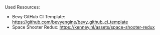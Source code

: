 
Used Resources:

- Bevy GitHub CI Template: https://github.com/bevyengine/bevy_github_ci_template
- Space Shooter Redux: https://kenney.nl/assets/space-shooter-redux

